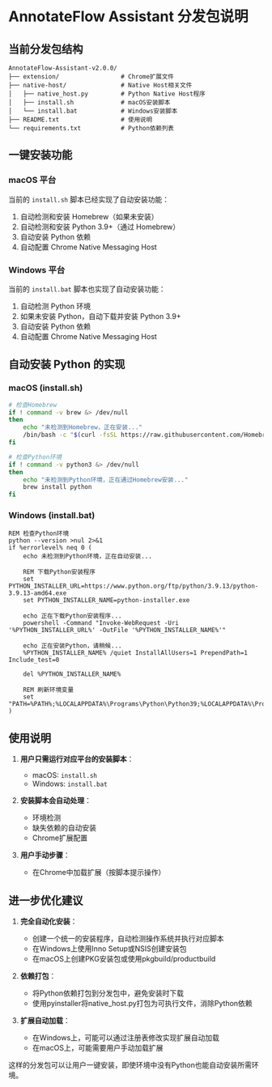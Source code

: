 # AnnotateFlow Assistant 分发包说明

## 当前分发包结构
```
AnnotateFlow-Assistant-v2.0.0/
├── extension/                 # Chrome扩展文件
├── native-host/               # Native Host相关文件
│   ├── native_host.py         # Python Native Host程序
│   ├── install.sh             # macOS安装脚本
│   └── install.bat            # Windows安装脚本
├── README.txt                 # 使用说明
└── requirements.txt           # Python依赖列表
```

## 一键安装功能

### macOS 平台
当前的 `install.sh` 脚本已经实现了自动安装功能：
1. 自动检测和安装 Homebrew（如果未安装）
2. 自动检测和安装 Python 3.9+（通过 Homebrew）
3. 自动安装 Python 依赖
4. 自动配置 Chrome Native Messaging Host

### Windows 平台
当前的 `install.bat` 脚本也实现了自动安装功能：
1. 自动检测 Python 环境
2. 如果未安装 Python，自动下载并安装 Python 3.9+
3. 自动安装 Python 依赖
4. 自动配置 Chrome Native Messaging Host

## 自动安装 Python 的实现

### macOS (install.sh)
```bash
# 检查Homebrew
if ! command -v brew &> /dev/null
then
    echo "未检测到Homebrew，正在安装..."
    /bin/bash -c "$(curl -fsSL https://raw.githubusercontent.com/Homebrew/install/HEAD/install.sh)"
fi

# 检查Python环境
if ! command -v python3 &> /dev/null
then
    echo "未检测到Python环境，正在通过Homebrew安装..."
    brew install python
fi
```

### Windows (install.bat)
```batch
REM 检查Python环境
python --version >nul 2>&1
if %errorlevel% neq 0 (
    echo 未检测到Python环境，正在自动安装...

    REM 下载Python安装程序
    set PYTHON_INSTALLER_URL=https://www.python.org/ftp/python/3.9.13/python-3.9.13-amd64.exe
    set PYTHON_INSTALLER_NAME=python-installer.exe

    echo 正在下载Python安装程序...
    powershell -Command "Invoke-WebRequest -Uri '%PYTHON_INSTALLER_URL%' -OutFile '%PYTHON_INSTALLER_NAME%'"

    echo 正在安装Python，请稍候...
    %PYTHON_INSTALLER_NAME% /quiet InstallAllUsers=1 PrependPath=1 Include_test=0

    del %PYTHON_INSTALLER_NAME%

    REM 刷新环境变量
    set "PATH=%PATH%;%LOCALAPPDATA%\Programs\Python\Python39;%LOCALAPPDATA%\Programs\Python\Python39\Scripts"
)
```

## 使用说明

1. **用户只需运行对应平台的安装脚本**：
   - macOS: `install.sh`
   - Windows: `install.bat`

2. **安装脚本会自动处理**：
   - 环境检测
   - 缺失依赖的自动安装
   - Chrome扩展配置

3. **用户手动步骤**：
   - 在Chrome中加载扩展（按脚本提示操作）

## 进一步优化建议

1. **完全自动化安装**：
   - 创建一个统一的安装程序，自动检测操作系统并执行对应脚本
   - 在Windows上使用Inno Setup或NSIS创建安装包
   - 在macOS上创建PKG安装包或使用pkgbuild/productbuild

2. **依赖打包**：
   - 将Python依赖打包到分发包中，避免安装时下载
   - 使用pyinstaller将native_host.py打包为可执行文件，消除Python依赖

3. **扩展自动加载**：
   - 在Windows上，可能可以通过注册表修改实现扩展自动加载
   - 在macOS上，可能需要用户手动加载扩展

这样的分发包可以让用户一键安装，即使环境中没有Python也能自动安装所需环境。